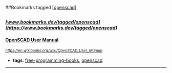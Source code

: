 ##Bookmarks tagged [[openscad]](https://www.bookmarks.dev?q=[openscad])

_<sup><sup>[www.bookmarks.dev/tagged/openscad](https://www.bookmarks.dev/tagged/openscad)</sup></sup>_
---
#### [OpenSCAD User Manual](https://en.wikibooks.org/wiki/OpenSCAD_User_Manual)
_<sup>https://en.wikibooks.org/wiki/OpenSCAD_User_Manual</sup>_

* **tags**: [free-programming-books](../tagged/free-programming-books.md), [openscad](../tagged/openscad.md)
---
